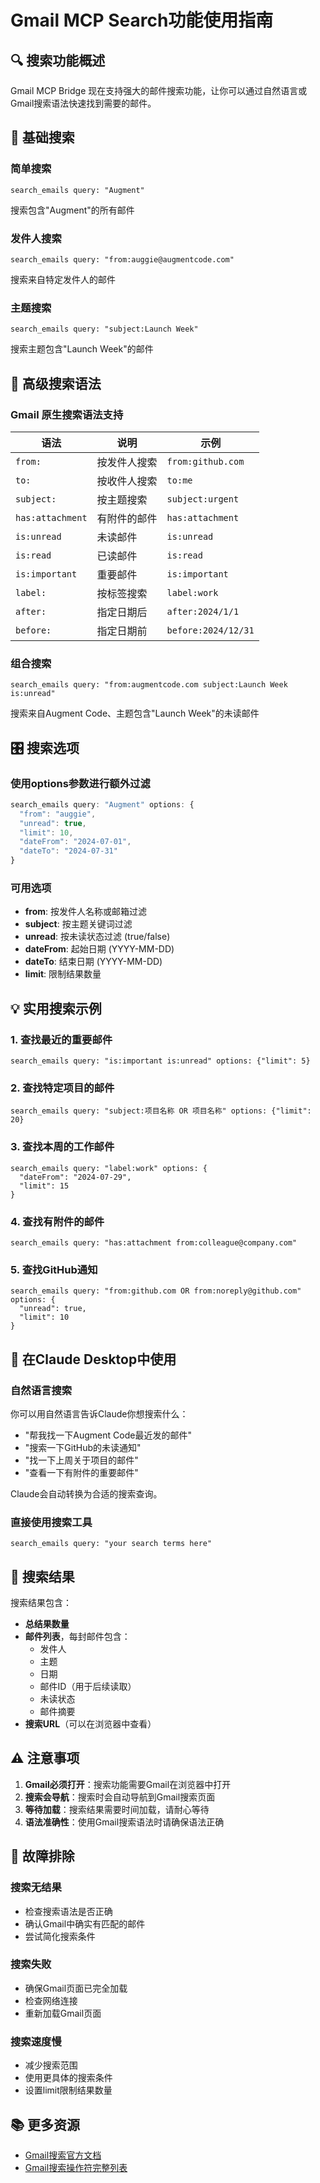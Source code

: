 # Gmail MCP Search功能使用指南

## 🔍 搜索功能概述

Gmail MCP Bridge 现在支持强大的邮件搜索功能，让你可以通过自然语言或Gmail搜索语法快速找到需要的邮件。

## 🎯 基础搜索

### 简单搜索
```
search_emails query: "Augment"
```
搜索包含"Augment"的所有邮件

### 发件人搜索
```
search_emails query: "from:auggie@augmentcode.com"
```
搜索来自特定发件人的邮件

### 主题搜索
```
search_emails query: "subject:Launch Week"
```
搜索主题包含"Launch Week"的邮件

## 🔧 高级搜索语法

### Gmail 原生搜索语法支持

| 语法 | 说明 | 示例 |
|------|------|------|
| `from:` | 按发件人搜索 | `from:github.com` |
| `to:` | 按收件人搜索 | `to:me` |
| `subject:` | 按主题搜索 | `subject:urgent` |
| `has:attachment` | 有附件的邮件 | `has:attachment` |
| `is:unread` | 未读邮件 | `is:unread` |
| `is:read` | 已读邮件 | `is:read` |
| `is:important` | 重要邮件 | `is:important` |
| `label:` | 按标签搜索 | `label:work` |
| `after:` | 指定日期后 | `after:2024/1/1` |
| `before:` | 指定日期前 | `before:2024/12/31` |

### 组合搜索
```
search_emails query: "from:augmentcode.com subject:Launch Week is:unread"
```
搜索来自Augment Code、主题包含"Launch Week"的未读邮件

## 🎛️ 搜索选项

### 使用options参数进行额外过滤

```javascript
search_emails query: "Augment" options: {
  "from": "auggie",
  "unread": true,
  "limit": 10,
  "dateFrom": "2024-07-01",
  "dateTo": "2024-07-31"
}
```

### 可用选项

- **from**: 按发件人名称或邮箱过滤
- **subject**: 按主题关键词过滤
- **unread**: 按未读状态过滤 (true/false)
- **dateFrom**: 起始日期 (YYYY-MM-DD)
- **dateTo**: 结束日期 (YYYY-MM-DD)
- **limit**: 限制结果数量

## 💡 实用搜索示例

### 1. 查找最近的重要邮件
```
search_emails query: "is:important is:unread" options: {"limit": 5}
```

### 2. 查找特定项目的邮件
```
search_emails query: "subject:项目名称 OR 项目名称" options: {"limit": 20}
```

### 3. 查找本周的工作邮件
```
search_emails query: "label:work" options: {
  "dateFrom": "2024-07-29",
  "limit": 15
}
```

### 4. 查找有附件的邮件
```
search_emails query: "has:attachment from:colleague@company.com"
```

### 5. 查找GitHub通知
```
search_emails query: "from:github.com OR from:noreply@github.com" options: {
  "unread": true,
  "limit": 10
}
```

## 🚀 在Claude Desktop中使用

### 自然语言搜索
你可以用自然语言告诉Claude你想搜索什么：

- "帮我找一下Augment Code最近发的邮件"
- "搜索一下GitHub的未读通知"
- "找一下上周关于项目的邮件"
- "查看一下有附件的重要邮件"

Claude会自动转换为合适的搜索查询。

### 直接使用搜索工具
```
search_emails query: "your search terms here"
```

## 🔧 搜索结果

搜索结果包含：
- **总结果数量**
- **邮件列表**，每封邮件包含：
  - 发件人
  - 主题
  - 日期
  - 邮件ID（用于后续读取）
  - 未读状态
  - 邮件摘要
- **搜索URL**（可以在浏览器中查看）

## ⚠️ 注意事项

1. **Gmail必须打开**：搜索功能需要Gmail在浏览器中打开
2. **搜索会导航**：搜索时会自动导航到Gmail搜索页面
3. **等待加载**：搜索结果需要时间加载，请耐心等待
4. **语法准确性**：使用Gmail搜索语法时请确保语法正确

## 🐛 故障排除

### 搜索无结果
- 检查搜索语法是否正确
- 确认Gmail中确实有匹配的邮件
- 尝试简化搜索条件

### 搜索失败
- 确保Gmail页面已完全加载
- 检查网络连接
- 重新加载Gmail页面

### 搜索速度慢
- 减少搜索范围
- 使用更具体的搜索条件
- 设置limit限制结果数量

## 📚 更多资源

- [Gmail搜索官方文档](https://support.google.com/mail/answer/7190?hl=zh-Hans)
- [Gmail搜索操作符完整列表](https://support.google.com/mail/answer/7190)
